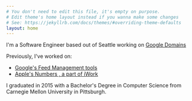 ```yaml
---
# You don't need to edit this file, it's empty on purpose.
# Edit theme's home layout instead if you wanna make some changes
# See: https://jekyllrb.com/docs/themes/#overriding-theme-defaults
layout: home
---
```


I'm a Software Engineer based out of Seattle working on [Google Domains](https://domains.google.com/registrar)

Previously, I've worked on:
- [Google's Feed Management tools](https://support.google.com/ci-ses/answer/7253843?hl=en&ref_topic=7253644)
- [Apple's Numbers , a part of iWork](https://www.apple.com/numbers/)

I graduated in 2015 with a Bachelor's Degree in Computer Science from Carnegie Mellon University in Pittsburgh. 